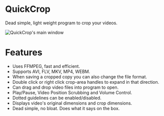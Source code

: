 # QuickCrop
Dead simple, light weight program to crop your videos.

![QuickCrop's main window](http://puu.sh/EK6qU.png)

# Features
* Uses FFMPEG, fast and efficient.
* Supports AVI, FLV, MKV, MP4, WEBM.
* When saving a cropped copy you can also change the file format.
* Double click or right click crop-area handles to expand in that direction.
* Can drag and drop video files into program to open.
* Play/Pause, Video Position Scrubbing and Volume Control.
* Dotted guidelines can be enabled/disabled.
* Displays video's original dimensions and crop dimensions.
* Dead simple, no bloat. Does what it says on the box.